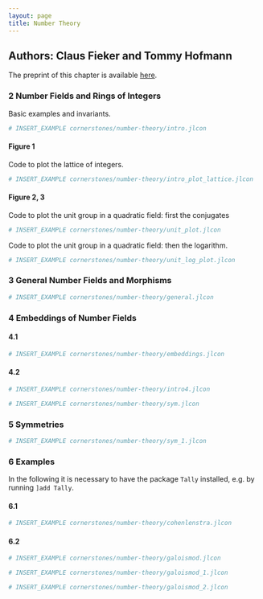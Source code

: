 ```yaml
---
layout: page
title: Number Theory
---
```


## Authors: Claus Fieker and Tommy Hofmann

The preprint of this chapter is available [here](https://arxiv.org/abs/2404.06858).

### 2 Number Fields and Rings of Integers

Basic examples and invariants.

```julia
# INSERT_EXAMPLE cornerstones/number-theory/intro.jlcon
```
#### Figure 1

Code to plot the lattice of integers.

```julia
# INSERT_EXAMPLE cornerstones/number-theory/intro_plot_lattice.jlcon
```
#### Figure 2, 3

Code to plot the unit group in a quadratic field: first the conjugates

```julia
# INSERT_EXAMPLE cornerstones/number-theory/unit_plot.jlcon
```

Code to plot the unit group in a quadratic field: then the logarithm.

```julia
# INSERT_EXAMPLE cornerstones/number-theory/unit_log_plot.jlcon
```
### 3 General Number Fields and Morphisms

```julia
# INSERT_EXAMPLE cornerstones/number-theory/general.jlcon
```

### 4 Embeddings of Number Fields

#### 4.1

```julia
# INSERT_EXAMPLE cornerstones/number-theory/embeddings.jlcon
```
#### 4.2

```julia
# INSERT_EXAMPLE cornerstones/number-theory/intro4.jlcon
```

```julia
# INSERT_EXAMPLE cornerstones/number-theory/sym.jlcon
```
### 5 Symmetries

```julia
# INSERT_EXAMPLE cornerstones/number-theory/sym_1.jlcon
```

### 6 Examples
In the following it is necessary to have the package `Tally` installed, e.g. by running `]add Tally`.

#### 6.1
```julia
# INSERT_EXAMPLE cornerstones/number-theory/cohenlenstra.jlcon
```
#### 6.2

```julia
# INSERT_EXAMPLE cornerstones/number-theory/galoismod.jlcon
```

```julia
# INSERT_EXAMPLE cornerstones/number-theory/galoismod_1.jlcon
```

```julia
# INSERT_EXAMPLE cornerstones/number-theory/galoismod_2.jlcon
```

